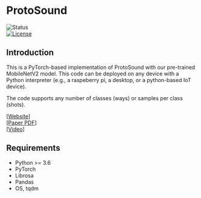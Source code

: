   
# ProtoSound #  
  
![Status](https://img.shields.io/badge/Version-Experimental-brightgreen.svg)  
[![License](https://img.shields.io/badge/License-Apache%202.0-blue.svg)](https://opensource.org/licenses/Apache-2.0)  
  
Introduction  
------------  

This is a PyTorch-based implementation of ProtoSound with our pre-trained MobileNetV2 model. This code can be deployed on any device with a Python interpreter (e.g., a raspeberry pi, a desktop, or a python-based IoT device). 

The code supports any number of classes (ways) or samples per class (shots).
  
[[Website](https://makeabilitylab.cs.washington.edu/project/soundwatch/)]  
[[Paper PDF](https://homes.cs.washington.edu/~djain/img/portfolio/Jain_ProtoSound_CHI2022.pdf)]  
[[Video](https://homes.cs.washington.edu/~djain/img/portfolio/protosound-video.mp4)]  
  
Requirements 
--------------  
- Python >= 3.6
- PyTorch
- Librosa
- Pandas
- OS, tqdm